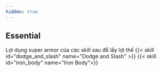 ```yaml
---
hidden: true
---
```

## Essential

Lợi dụng super armor của các skill sau để lấy lợi thế
{{< skill id="dodge_and_slash" name="Dodge and Slash" >}} {{< skill id="iron_body" name="Iron Body">}}